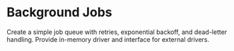 # Background Jobs
Create a simple job queue with retries, exponential backoff, and dead-letter handling.
Provide in-memory driver and interface for external drivers.
